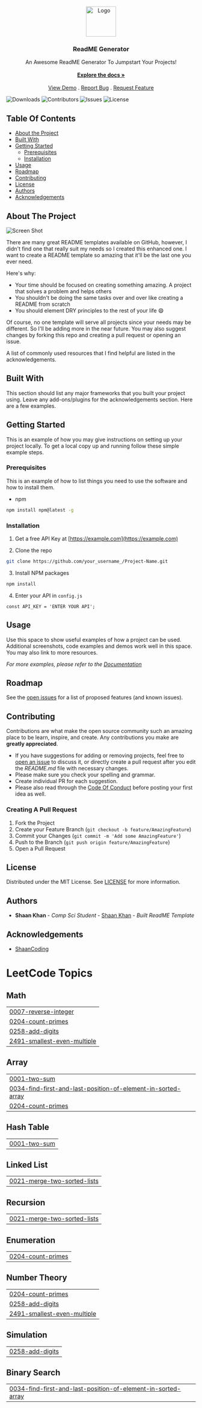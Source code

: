 <br/>
<p align="center">
  <a href="https://github.com/ShaanCoding/ReadME-Generator">
    <img src="images/logo.png" alt="Logo" width="80" height="80">
  </a>

  <h3 align="center">ReadME Generator</h3>

  <p align="center">
    An Awesome ReadME Generator To Jumpstart Your Projects!
    <br/>
    <br/>
    <a href="https://github.com/ShaanCoding/ReadME-Generator"><strong>Explore the docs »</strong></a>
    <br/>
    <br/>
    <a href="https://github.com/ShaanCoding/ReadME-Generator">View Demo</a>
    .
    <a href="https://github.com/ShaanCoding/ReadME-Generator/issues">Report Bug</a>
    .
    <a href="https://github.com/ShaanCoding/ReadME-Generator/issues">Request Feature</a>
  </p>
</p>

![Downloads](https://img.shields.io/github/downloads/ShaanCoding/ReadME-Generator/total) ![Contributors](https://img.shields.io/github/contributors/ShaanCoding/ReadME-Generator?color=dark-green) ![Issues](https://img.shields.io/github/issues/ShaanCoding/ReadME-Generator) ![License](https://img.shields.io/github/license/ShaanCoding/ReadME-Generator) 

## Table Of Contents

* [About the Project](#about-the-project)
* [Built With](#built-with)
* [Getting Started](#getting-started)
  * [Prerequisites](#prerequisites)
  * [Installation](#installation)
* [Usage](#usage)
* [Roadmap](#roadmap)
* [Contributing](#contributing)
* [License](#license)
* [Authors](#authors)
* [Acknowledgements](#acknowledgements)

## About The Project

![Screen Shot](images/screenshot.png)

There are many great README templates available on GitHub, however, I didn't find one that really suit my needs so I created this enhanced one. I want to create a README template so amazing that it'll be the last one you ever need.

Here's why:

* Your time should be focused on creating something amazing. A project that solves a problem and helps others
* You shouldn't be doing the same tasks over and over like creating a README from scratch
* You should element DRY principles to the rest of your life :smile:

Of course, no one template will serve all projects since your needs may be different. So I'll be adding more in the near future. You may also suggest changes by forking this repo and creating a pull request or opening an issue.

A list of commonly used resources that I find helpful are listed in the acknowledgements.

## Built With

This section should list any major frameworks that you built your project using. Leave any add-ons/plugins for the acknowledgements section. Here are a few examples.

## Getting Started

This is an example of how you may give instructions on setting up your project locally.
To get a local copy up and running follow these simple example steps.

### Prerequisites

This is an example of how to list things you need to use the software and how to install them.

* npm

```sh
npm install npm@latest -g
```

### Installation

1. Get a free API Key at [https://example.com](https://example.com)

2. Clone the repo

```sh
git clone https://github.com/your_username_/Project-Name.git
```

3. Install NPM packages

```sh
npm install
```

4. Enter your API in `config.js`

```JS
const API_KEY = 'ENTER YOUR API';
```

## Usage

Use this space to show useful examples of how a project can be used. Additional screenshots, code examples and demos work well in this space. You may also link to more resources.

_For more examples, please refer to the [Documentation](https://example.com)_

## Roadmap

See the [open issues](https://github.com/ShaanCoding/ReadME-Generator/issues) for a list of proposed features (and known issues).

## Contributing

Contributions are what make the open source community such an amazing place to be learn, inspire, and create. Any contributions you make are **greatly appreciated**.
* If you have suggestions for adding or removing projects, feel free to [open an issue](https://github.com/ShaanCoding/ReadME-Generator/issues/new) to discuss it, or directly create a pull request after you edit the *README.md* file with necessary changes.
* Please make sure you check your spelling and grammar.
* Create individual PR for each suggestion.
* Please also read through the [Code Of Conduct](https://github.com/ShaanCoding/ReadME-Generator/blob/main/CODE_OF_CONDUCT.md) before posting your first idea as well.

### Creating A Pull Request

1. Fork the Project
2. Create your Feature Branch (`git checkout -b feature/AmazingFeature`)
3. Commit your Changes (`git commit -m 'Add some AmazingFeature'`)
4. Push to the Branch (`git push origin feature/AmazingFeature`)
5. Open a Pull Request

## License

Distributed under the MIT License. See [LICENSE](https://github.com/ShaanCoding/ReadME-Generator/blob/main/LICENSE.md) for more information.

## Authors

* **Shaan Khan** - *Comp Sci Student* - [Shaan Khan](https://github.com/ShaanCoding/) - *Built ReadME Template*

## Acknowledgements

* [ShaanCoding](https://github.com/ShaanCoding/)

<!---LeetCode Topics Start-->
# LeetCode Topics
## Math
|  |
| ------- |
| [0007-reverse-integer](https://github.com/uixarsh/DSA/tree/master/0007-reverse-integer) |
| [0204-count-primes](https://github.com/uixarsh/DSA/tree/master/0204-count-primes) |
| [0258-add-digits](https://github.com/uixarsh/DSA/tree/master/0258-add-digits) |
| [2491-smallest-even-multiple](https://github.com/uixarsh/DSA/tree/master/2491-smallest-even-multiple) |
## Array
|  |
| ------- |
| [0001-two-sum](https://github.com/uixarsh/DSA/tree/master/0001-two-sum) |
| [0034-find-first-and-last-position-of-element-in-sorted-array](https://github.com/uixarsh/DSA/tree/master/0034-find-first-and-last-position-of-element-in-sorted-array) |
| [0204-count-primes](https://github.com/uixarsh/DSA/tree/master/0204-count-primes) |
## Hash Table
|  |
| ------- |
| [0001-two-sum](https://github.com/uixarsh/DSA/tree/master/0001-two-sum) |
## Linked List
|  |
| ------- |
| [0021-merge-two-sorted-lists](https://github.com/uixarsh/DSA/tree/master/0021-merge-two-sorted-lists) |
## Recursion
|  |
| ------- |
| [0021-merge-two-sorted-lists](https://github.com/uixarsh/DSA/tree/master/0021-merge-two-sorted-lists) |
## Enumeration
|  |
| ------- |
| [0204-count-primes](https://github.com/uixarsh/DSA/tree/master/0204-count-primes) |
## Number Theory
|  |
| ------- |
| [0204-count-primes](https://github.com/uixarsh/DSA/tree/master/0204-count-primes) |
| [0258-add-digits](https://github.com/uixarsh/DSA/tree/master/0258-add-digits) |
| [2491-smallest-even-multiple](https://github.com/uixarsh/DSA/tree/master/2491-smallest-even-multiple) |
## Simulation
|  |
| ------- |
| [0258-add-digits](https://github.com/uixarsh/DSA/tree/master/0258-add-digits) |
## Binary Search
|  |
| ------- |
| [0034-find-first-and-last-position-of-element-in-sorted-array](https://github.com/uixarsh/DSA/tree/master/0034-find-first-and-last-position-of-element-in-sorted-array) |
<!---LeetCode Topics End-->